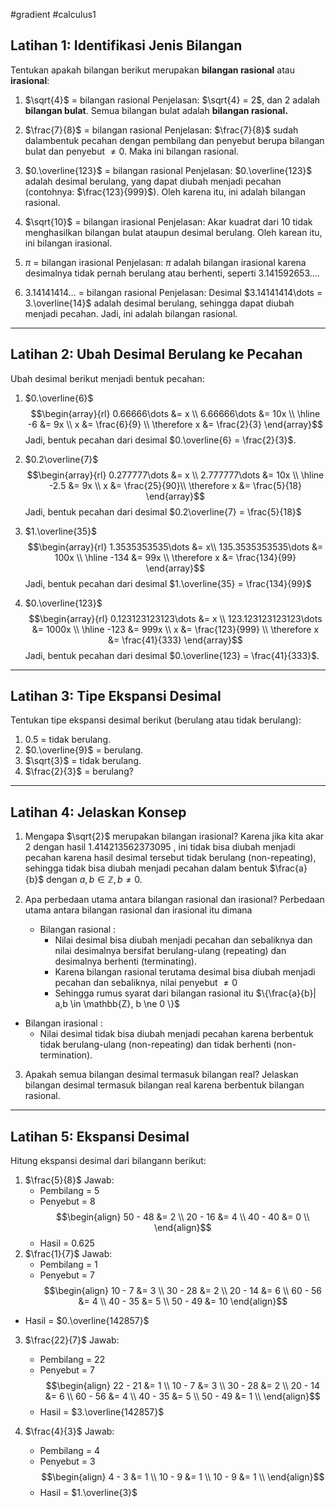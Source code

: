 #gradient #calculus1 

## Latihan 1: Identifikasi Jenis Bilangan

Tentukan apakah bilangan berikut merupakan **bilangan rasional** atau **irasional**:
1. $\sqrt{4}$ = bilangan rasional
   Penjelasan: $\sqrt{4} = 2$, dan $2$ adalah **bilangan bulat**.
   Semua bilangan bulat adalah **bilangan rasional.**
   
2. $\frac{7}{8}$ = bilangan rasional
   Penjelasan: $\frac{7}{8}$ sudah dalambentuk pecahan dengan pembilang dan penyebut berupa bilangan bulat dan penyebut $\ne 0$. Maka ini bilangan rasional.
   
3. $0.\overline{123}$ = bilangan rasional
   Penjelasan: $0.\overline{123}$ adalah desimal berulang, yang dapat diubah menjadi pecahan (contohnya: $\frac{123}{999}$). Oleh karena itu, ini adalah bilangan rasional.
   
4. $\sqrt{10}$ = bilangan irasional
   Penjelasan: Akar kuadrat dari 10 tidak menghasilkan bilangan bulat ataupun desimal berulang. Oleh karean itu, ini bilangan irasional.
   
5. $\pi$ = bilangan irasional
   Penjelasan: $\pi$ adalah bilangan irasional karena desimalnya tidak pernah berulang atau berhenti, seperti $3.141592653\dots$.
   
6. $3.14141414\dots$ = bilangan rasional
   Penjelasan: Desimal $3.14141414\dots = 3.\overline{14}$ adalah desimal berulang, sehingga dapat diubah menjadi pecahan. Jadi, ini adalah bilangan rasional.

___

## Latihan 2: Ubah Desimal Berulang ke Pecahan

Ubah desimal berikut menjadi bentuk pecahan:
1. $0.\overline{6}$
$$\begin{array}{rl} 
   0.66666\dots &= x \\
   6.66666\dots &= 10x \\
   \hline
   -6 &= 9x \\
   x &= \frac{6}{9} \\
   \therefore x &= \frac{2}{3}
   \end{array}$$
    Jadi, bentuk pecahan dari desimal $0.\overline{6} = \frac{2}{3}$.
    
2. $0.2\overline{7}$
   $$\begin{array}{rl} 
   0.277777\dots &= x \\
   2.777777\dots &= 10x \\
   \hline
   -2.5 &= 9x \\
   x &= \frac{25}{90}\\
   \therefore x &= \frac{5}{18}
   \end{array}$$
   Jadi, bentuk pecahan dari desimal $0.2\overline{7} = \frac{5}{18}$
   
3. $1.\overline{35}$
   $$\begin{array}{rl} 
   1.3535353535\dots &= x\\
   135.3535353535\dots &= 100x \\
   \hline
   -134 &= 99x \\
   \therefore x &= \frac{134}{99}
   \end{array}$$
   Jadi, bentuk pecahan dari desimal $1.\overline{35} = \frac{134}{99}$

4. $0.\overline{123}$
   $$\begin{array}{rl}
   0.123123123123\dots &= x \\
   123.123123123123\dots &= 1000x \\
   \hline
   -123 &= 999x \\
   x &= \frac{123}{999} \\
   \therefore x &= \frac{41}{333}
   \end{array}$$
   Jadi, bentuk pecahan dari desimal $0.\overline{123} = \frac{41}{333}$.

___

## Latihan 3: Tipe Ekspansi Desimal

Tentukan tipe ekspansi desimal berikut (berulang atau tidak berulang):
1. $0.5$ = tidak berulang.
2. $0.\overline{9}$ = berulang.
3. $\sqrt{3}$ = tidak berulang.
4. $\frac{2}{3}$ = berulang?

___

## Latihan 4: Jelaskan Konsep

1. Mengapa $\sqrt{2}$ merupakan bilangan irasional?
   Karena jika kita akar 2 dengan hasil $1.414213562373095$ , ini tidak bisa diubah menjadi pecahan karena hasil desimal tersebut tidak berulang (non-repeating), sehingga tidak bisa diubah menjadi pecahan dalam bentuk $\frac{a}{b}$ dengan $a, b \in \mathbb{Z}, b \ne 0$.

2. Apa perbedaan utama antara bilangan rasional dan irasional?
   Perbedaan utama antara bilangan rasional dan irasional itu dimana
   - Bilangan rasional : 
     - Nilai desimal bisa diubah menjadi pecahan dan sebaliknya dan nilai desimalnya bersifat berulang-ulang (repeating) dan desimalnya berhenti (terminating).
     - Karena bilangan rasional terutama desimal bisa diubah menjadi pecahan dan sebaliknya, nilai penyebut $\ne 0$
     - Sehingga rumus syarat dari bilangan rasional itu $\{\frac{a}{b}| a,b \in \mathbb{Z}, b \ne 0 \}$ 
 - Bilangan irasional :
	- Nilai desimal tidak bisa diubah menjadi pecahan karena berbentuk tidak berulang-ulang (non-repeating) dan tidak berhenti (non-termination).
	  
3. Apakah semua bilangan desimal termasuk bilangan real? Jelaskan
   bilangan desimal termasuk bilangan real karena berbentuk bilangan rasional.

___

## Latihan 5: Ekspansi Desimal

Hitung ekspansi desimal dari bilangann berikut:
1. $\frac{5}{8}$
   Jawab: 
   - Pembilang  = 5
   - Penyebut  = 8
    $$\begin{align} 
     50 - 48 &= 2 \\
     20 - 16 &= 4 \\
     40 - 40 &= 0 \\
     \end{align}$$
   - Hasil = $0.625$
2. $\frac{1}{7}$
   Jawab:
   - Pembilang = 1
   - Penyebut = 7 
    $$\begin{align} 
    10 - 7 &= 3 \\
    30 - 28 &= 2 \\
    20 - 14 &= 6 \\
    60 - 56 &= 4 \\
    40 - 35 &= 5 \\
    50 - 49 &= 10
    \end{align}$$
    
- Hasil = $0.\overline{142857}$
3. $\frac{22}{7}$
   Jawab:
   - Pembilang = 22
   - Penyebut = 7
     $$\begin{align} 
     22 - 21 &= 1 \\
     10 - 7 &= 3 \\
     30 - 28 &= 2 \\
     20 - 14 &= 6 \\
     60 - 56 &= 4 \\
     40 - 35 &= 5 \\
     50 - 49 &= 1 \\
     \end{align}$$
   - Hasil = $3.\overline{142857}$
     
4. $\frac{4}{3}$
   Jawab: 
   - Pembilang = 4
   - Penyebut = 3
     $$\begin{align} 
     4 - 3 &= 1 \\
     10 - 9 &= 1 \\
     10 - 9 &= 1 \\
     \end{align}$$
   - Hasil = $1.\overline{3}$
